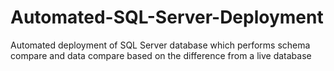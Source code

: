 # Automated-SQL-Server-Deployment
Automated deployment of SQL Server database which performs schema compare and data compare based on the difference from a live database
